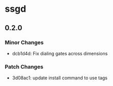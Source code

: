 # ssgd

## 0.2.0

### Minor Changes

- dcb1d4d: Fix dialing gates across dimensions

### Patch Changes

- 3d08ac1: update install command to use tags
